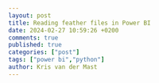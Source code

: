 ```yaml
---
layout: post
title: Reading feather files in Power BI
date: 2024-02-27 10:59:26 +0200
comments: true
published: true
categories: ["post"]
tags: ["power bi","python"]
author: Kris van der Mast
---
```

